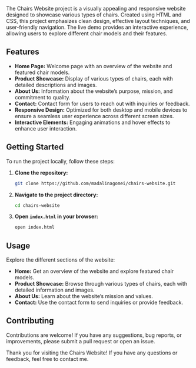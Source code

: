 The Chairs Website project is a visually appealing and responsive website designed to showcase various types of chairs. Created using HTML and CSS, this project emphasizes clean design, effective layout techniques, and user-friendly navigation. The live demo provides an interactive experience, allowing users to explore different chair models and their features.


## Features

- **Home Page:** Welcome page with an overview of the website and featured chair models.
- **Product Showcase:** Display of various types of chairs, each with detailed descriptions and images.
- **About Us:** Information about the website’s purpose, mission, and commitment to quality.
- **Contact:** Contact form for users to reach out with inquiries or feedback.
- **Responsive Design:** Optimized for both desktop and mobile devices to ensure a seamless user experience across different screen sizes.
- **Interactive Elements:** Engaging animations and hover effects to enhance user interaction.

## Getting Started

To run the project locally, follow these steps:

1. **Clone the repository:**
   ```bash
   git clone https://github.com/madalinagomei/chairs-website.git
   ```

2. **Navigate to the project directory:**
   ```bash
   cd chairs-website
   ```

3. **Open `index.html` in your browser:**
   ```bash
   open index.html
   ```

## Usage

Explore the different sections of the website:

- **Home:** Get an overview of the website and explore featured chair models.
- **Product Showcase:** Browse through various types of chairs, each with detailed information and images.
- **About Us:** Learn about the website’s mission and values.
- **Contact:** Use the contact form to send inquiries or provide feedback.

## Contributing

Contributions are welcome! If you have any suggestions, bug reports, or improvements, please submit a pull request or open an issue.

Thank you for visiting the Chairs Website! If you have any questions or feedback, feel free to contact me.

